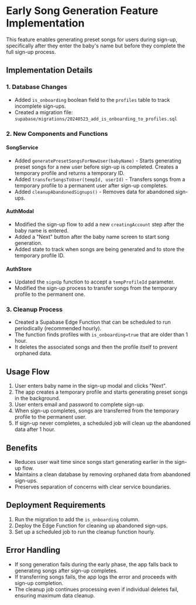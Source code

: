 # Early Song Generation Feature Implementation

This feature enables generating preset songs for users during sign-up, specifically after they enter the baby's name but before they complete the full sign-up process.

## Implementation Details

### 1. Database Changes

- Added `is_onboarding` boolean field to the `profiles` table to track incomplete sign-ups.
- Created a migration file: `supabase/migrations/20240523_add_is_onboarding_to_profiles.sql`

### 2. New Components and Functions

#### SongService

- Added `generatePresetSongsForNewUser(babyName)` - Starts generating preset songs for a new user before sign-up is completed. Creates a temporary profile and returns a temporary ID.
- Added `transferSongsToUser(tempId, userId)` - Transfers songs from a temporary profile to a permanent user after sign-up completes.
- Added `cleanupAbandonedSignups()` - Removes data for abandoned sign-ups.

#### AuthModal

- Modified the sign-up flow to add a new `creatingAccount` step after the baby name is entered.
- Added a "Next" button after the baby name screen to start song generation.
- Added state to track when songs are being generated and to store the temporary profile ID.

#### AuthStore

- Updated the `signUp` function to accept a `tempProfileId` parameter.
- Modified the sign-up process to transfer songs from the temporary profile to the permanent one.

### 3. Cleanup Process

- Created a Supabase Edge Function that can be scheduled to run periodically (recommended hourly).
- The function finds profiles with `is_onboarding=true` that are older than 1 hour.
- It deletes the associated songs and then the profile itself to prevent orphaned data.

## Usage Flow

1. User enters baby name in the sign-up modal and clicks "Next".
2. The app creates a temporary profile and starts generating preset songs in the background.
3. User enters email and password to complete sign-up.
4. When sign-up completes, songs are transferred from the temporary profile to the permanent user.
5. If sign-up never completes, a scheduled job will clean up the abandoned data after 1 hour.

## Benefits

- Reduces user wait time since songs start generating earlier in the sign-up flow.
- Maintains a clean database by removing orphaned data from abandoned sign-ups.
- Preserves separation of concerns with clear service boundaries.

## Deployment Requirements

1. Run the migration to add the `is_onboarding` column.
2. Deploy the Edge Function for cleaning up abandoned sign-ups.
3. Set up a scheduled job to run the cleanup function hourly.

## Error Handling

- If song generation fails during the early phase, the app falls back to generating songs after sign-up completes.
- If transferring songs fails, the app logs the error and proceeds with sign-up completion.
- The cleanup job continues processing even if individual deletes fail, ensuring maximum data cleanup. 